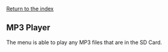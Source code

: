 [Return to the index](./00_index.md)
## MP3 Player
<!-- Can't write much of a feature that it's not available... -->
The menu is able to play any MP3 files that are in the SD Card.

